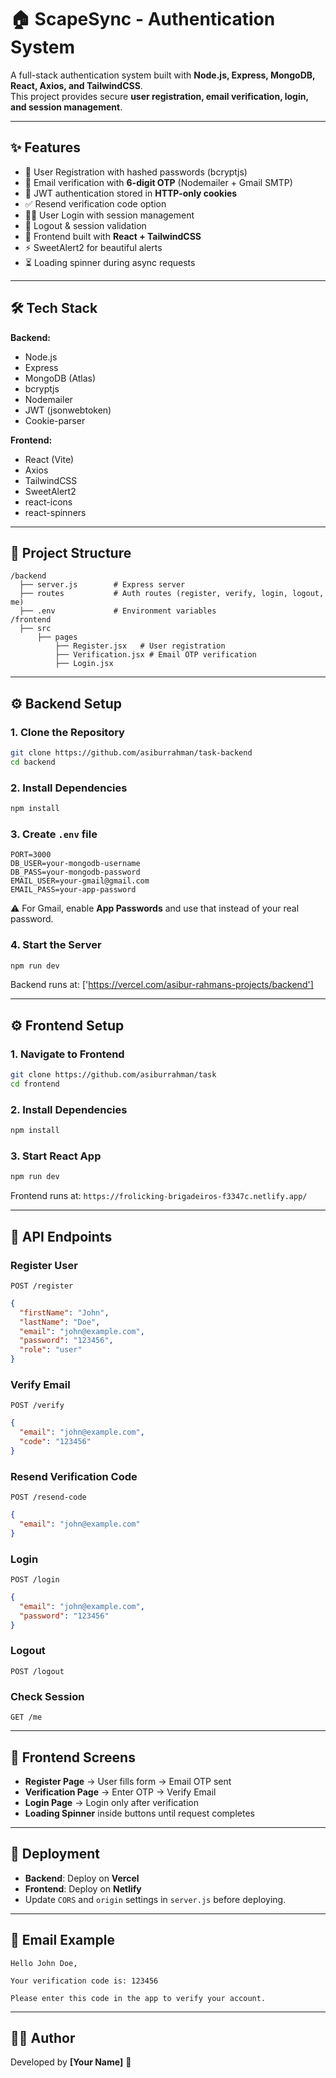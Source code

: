 # 🏠 ScapeSync - Authentication System

A full-stack authentication system built with **Node.js, Express, MongoDB, React, Axios, and TailwindCSS**.  
This project provides secure **user registration, email verification, login, and session management**.

---

## ✨ Features
- 🔐 User Registration with hashed passwords (bcryptjs)
- 📧 Email verification with **6-digit OTP** (Nodemailer + Gmail SMTP)
- 🔑 JWT authentication stored in **HTTP-only cookies**
- ✅ Resend verification code option
- 👨‍💻 User Login with session management
- 🚪 Logout & session validation
- 🎨 Frontend built with **React + TailwindCSS**
- ⚡ SweetAlert2 for beautiful alerts
- ⏳ Loading spinner during async requests

---

## 🛠️ Tech Stack
**Backend:**
- Node.js
- Express
- MongoDB (Atlas)
- bcryptjs
- Nodemailer
- JWT (jsonwebtoken)
- Cookie-parser

**Frontend:**
- React (Vite)
- Axios
- TailwindCSS
- SweetAlert2
- react-icons
- react-spinners

---

## 📂 Project Structure
```
/backend
  ├── server.js        # Express server
  ├── routes           # Auth routes (register, verify, login, logout, me)
  ├── .env             # Environment variables
/frontend
  ├── src
      ├── pages
          ├── Register.jsx   # User registration
          ├── Verification.jsx # Email OTP verification
          ├── Login.jsx
```

---

## ⚙️ Backend Setup

### 1. Clone the Repository
```bash
git clone https://github.com/asiburrahman/task-backend
cd backend
```

### 2. Install Dependencies
```bash
npm install
```

### 3. Create `.env` file
```env
PORT=3000
DB_USER=your-mongodb-username
DB_PASS=your-mongodb-password
EMAIL_USER=your-gmail@gmail.com
EMAIL_PASS=your-app-password
```

⚠️ For Gmail, enable **App Passwords** and use that instead of your real password.

### 4. Start the Server
```bash
npm run dev
```
Backend runs at: ['https://vercel.com/asibur-rahmans-projects/backend']

---

## ⚙️ Frontend Setup

### 1. Navigate to Frontend
```bash
git clone https://github.com/asiburrahman/task
cd frontend
```

### 2. Install Dependencies
```bash
npm install
```

### 3. Start React App
```bash
npm run dev
```
Frontend runs at: `https://frolicking-brigadeiros-f3347c.netlify.app/`

---

## 🔑 API Endpoints

### Register User
`POST /register`
```json
{
  "firstName": "John",
  "lastName": "Doe",
  "email": "john@example.com",
  "password": "123456",
  "role": "user"
}
```

### Verify Email
`POST /verify`
```json
{
  "email": "john@example.com",
  "code": "123456"
}
```

### Resend Verification Code
`POST /resend-code`
```json
{
  "email": "john@example.com"
}
```

### Login
`POST /login`
```json
{
  "email": "john@example.com",
  "password": "123456"
}
```

### Logout
`POST /logout`

### Check Session
`GET /me`

---

## 🎨 Frontend Screens
- **Register Page** → User fills form → Email OTP sent
- **Verification Page** → Enter OTP → Verify Email
- **Login Page** → Login only after verification
- **Loading Spinner** inside buttons until request completes

---

## 🚀 Deployment
- **Backend**: Deploy on **Vercel**
- **Frontend**: Deploy on **Netlify**
- Update `CORS` and `origin` settings in `server.js` before deploying.

---

## 📧 Email Example
```
Hello John Doe,

Your verification code is: 123456

Please enter this code in the app to verify your account.
```

---

## 👨‍💻 Author
Developed by **[Your Name]** 🚀
